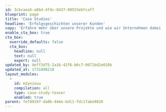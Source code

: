 ```yaml
---
id: 3cbcaea5-a6bd-4f4c-8437-00553ebfcaff
blueprint: page
title: 'Case Studies'
headline: 'Erfolgsgeschichten unserer Kunden'
copy: 'Erfahre mehr über unsere Projekte und wie wir Unternehmen dabei unterstützt haben, ihre digitalen Herausforderungen zu meistern und innovative Lösungen zu finden.'
enable_cta_box: true
cta_box:
  override_defaults: false
  cta_box:
    headline: null
    text: null
    expert: null
updated_by: 4eff3d75-2a16-42f6-b6c7-0671bd2e010b
updated_at: 1731498218
layout_modules:
  -
    id: m2ynieuu
    compilation: all
    type: case-study-teaser
    enabled: true
parent: fef89197-da0b-444e-bd11-fdc1fabe9820
---
```

